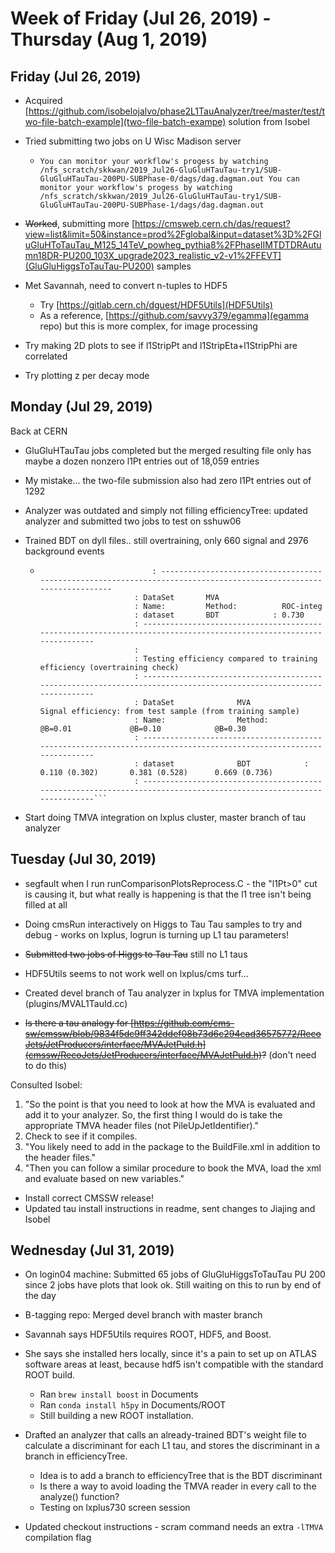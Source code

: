 
# Week of Friday (Jul 26, 2019) - Thursday (Aug 1, 2019)

## Friday (Jul 26, 2019)
- Acquired [https://github.com/isobelojalvo/phase2L1TauAnalyzer/tree/master/test/two-file-batch-example](two-file-batch-exampe) solution from Isobel
- Tried submitting two jobs on U Wisc Madison server
  * `You can monitor your workflow's progess by watching /nfs_scratch/skkwan/2019_Jul26-GluGluHTauTau-try1/SUB-GluGluHTauTau-200PU-SUBPhase-0/dags/dag.dagman.out
You can monitor your workflow's progess by watching /nfs_scratch/skkwan/2019_Jul26-GluGluHTauTau-try1/SUB-GluGluHTauTau-200PU-SUBPhase-1/dags/dag.dagman.out`
- ~~Worked~~, submitting more [https://cmsweb.cern.ch/das/request?view=list&limit=50&instance=prod%2Fglobal&input=dataset%3D%2FGluGluHToTauTau_M125_14TeV_powheg_pythia8%2FPhaseIIMTDTDRAutumn18DR-PU200_103X_upgrade2023_realistic_v2-v1%2FFEVT](GluGluHiggsToTauTau-PU200) samples

- Met Savannah, need to convert n-tuples to HDF5 
  * Try [https://gitlab.cern.ch/dguest/HDF5Utils](HDF5Utils)
  * As a reference, [https://github.com/savvy379/egamma](egamma repo) but this is more complex, for image processing

- Try making 2D plots to see if l1StripPt and l1StripEta+l1StripPhi are correlated
- Try plotting z per decay mode

## Monday (Jul 29, 2019)

Back at CERN

- GluGluHTauTau jobs completed but the merged resulting file only has maybe a dozen nonzero l1Pt entries out of 18,059 entries
- My mistake... the two-file submission also had zero l1Pt entries out of 1292
- Analyzer was outdated and simply not filling efficiencyTree: updated analyzer and submitted two jobs to test on sshuw06

- Trained BDT on dyll files.. still overtraining, only 660 signal and 2976 background events
  - ```
                             : -------------------------------------------------------------------------------------------------------------------
                         : DataSet       MVA                       
                         : Name:         Method:          ROC-integ
                         : dataset       BDT            : 0.730
                         : -------------------------------------------------------------------------------------------------------------------
                         : 
                         : Testing efficiency compared to training efficiency (overtraining check)
                         : -------------------------------------------------------------------------------------------------------------------
                         : DataSet              MVA              Signal efficiency: from test sample (from training sample) 
                         : Name:                Method:          @B=0.01             @B=0.10            @B=0.30   
                         : -------------------------------------------------------------------------------------------------------------------
                         : dataset              BDT            : 0.110 (0.302)       0.381 (0.528)      0.669 (0.736)
                         : -------------------------------------------------------------------------------------------------------------------```

- Start doing TMVA integration on lxplus cluster, master branch of tau analyzer


## Tuesday (Jul 30, 2019)
- segfault when I run runComparisonPlotsReprocess.C - the "l1Pt>0" cut is causing it, but what really is happening is that the l1 tree isn't being filled at all
- Doing cmsRun interactively on Higgs to Tau Tau samples to try and debug - works on lxplus, logrun is turning up L1 tau parameters!
- ~~Submitted two jobs of Higgs to Tau Tau~~ still no L1 taus

- HDF5Utils seems to not work well on lxplus/cms turf...

- Created devel branch of Tau analyzer in lxplus for TMVA implementation (plugins/MVAL1TauId.cc)
- ~~Is there a tau analogy for [https://github.com/cms-sw/cmssw/blob/9834f5dc9ff342ddef08b73d6c294cad36575772/RecoJets/JetProducers/interface/MVAJetPuId.h](cmssw/RecoJets/JetProducers/interface/MVAJetPuId.h)?~~ (don't need to do this)

Consulted Isobel:
1. "So the point is that you need to look at how the MVA is evaluated and add it to your analyzer. So, the first thing I would do is take the appropriate TMVA header files (not PileUpJetIdentifier)."
2. Check to see if it compiles.
3. "You likely need to add in the package to the BuildFile.xml in addition to the header files."
4. "Then you can follow a similar procedure to book the MVA, load the xml and evaluate based on new variables."

- Install correct CMSSW release!
- Updated tau install instructions in readme, sent changes to Jiajing and Isobel

## Wednesday (Jul 31, 2019)

- On login04 machine: Submitted 65 jobs of GluGluHiggsToTauTau PU 200 since 2 jobs have plots that look ok. Still waiting on this to run by end of the day
- B-tagging repo: Merged devel branch with master branch 

- Savannah says HDF5Utils requires ROOT, HDF5, and Boost. 
- She says she installed hers locally, since it's a pain to set up on ATLAS software areas at least, because hdf5 isn't compatible with the standard ROOT build.
  - Ran `brew install boost` in Documents 
  - Ran `conda install h5py` in Documents/ROOT
  - Still building a new ROOT installation.

- Drafted an analyzer that calls an already-trained BDT's weight file to calculate a discriminant for each L1 tau, and stores the discriminant in a branch in efficiencyTree.
  - Idea is to add a branch to efficiencyTree that is the BDT discriminant
  - Is there a way to avoid loading the TMVA reader in every call to the analyze() function?
  - Testing on lxplus730 screen session
- Updated checkout instructions - scram command needs an extra `-lTMVA` compilation flag